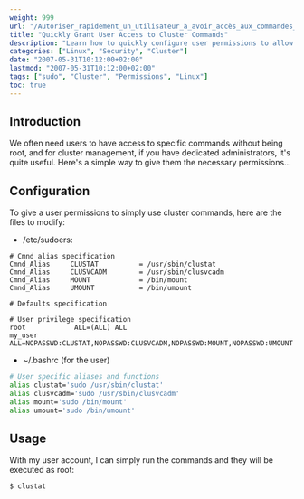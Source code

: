 ```yaml
---
weight: 999
url: "/Autoriser_rapidement_un_utilisateur_à_avoir_accès_aux_commandes_cluster/"
title: "Quickly Grant User Access to Cluster Commands"
description: "Learn how to quickly configure user permissions to allow non-root users to execute cluster management commands."
categories: ["Linux", "Security", "Cluster"]
date: "2007-05-31T10:12:00+02:00"
lastmod: "2007-05-31T10:12:00+02:00"
tags: ["sudo", "Cluster", "Permissions", "Linux"]
toc: true
---
```


## Introduction

We often need users to have access to specific commands without being root, and for cluster management, if you have dedicated administrators, it's quite useful. Here's a simple way to give them the necessary permissions...

## Configuration

To give a user permissions to simply use cluster commands, here are the files to modify:

* /etc/sudoers:

```
# Cmnd alias specification
Cmnd_Alias     CLUSTAT          = /usr/sbin/clustat
Cmnd_Alias     CLUSVCADM        = /usr/sbin/clusvcadm
Cmnd_Alias     MOUNT            = /bin/mount
Cmnd_Alias     UMOUNT           = /bin/umount

# Defaults specification

# User privilege specification
root            ALL=(ALL) ALL
my_user          ALL=NOPASSWD:CLUSTAT,NOPASSWD:CLUSVCADM,NOPASSWD:MOUNT,NOPASSWD:UMOUNT
```

* ~/.bashrc (for the user)

```bash
# User specific aliases and functions
alias clustat='sudo /usr/sbin/clustat'
alias clusvcadm='sudo /usr/sbin/clusvcadm'
alias mount='sudo /bin/mount'
alias umount='sudo /bin/umount'
```

## Usage

With my user account, I can simply run the commands and they will be executed as root:

```bash
$ clustat
```
